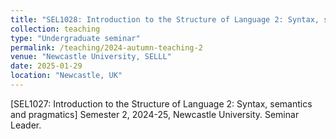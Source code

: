 ```yaml
---
title: "SEL1028: Introduction to the Structure of Language 2: Syntax, semantics and pragmatics"
collection: teaching
type: "Undergraduate seminar"
permalink: /teaching/2024-autumn-teaching-2
venue: "Newcastle University, SELLL"
date: 2025-01-29
location: "Newcastle, UK"
---
```


[SEL1027: Introduction to the Structure of Language 2: Syntax, semantics and pragmatics] Semester 2, 2024-25, Newcastle University. Seminar Leader.
